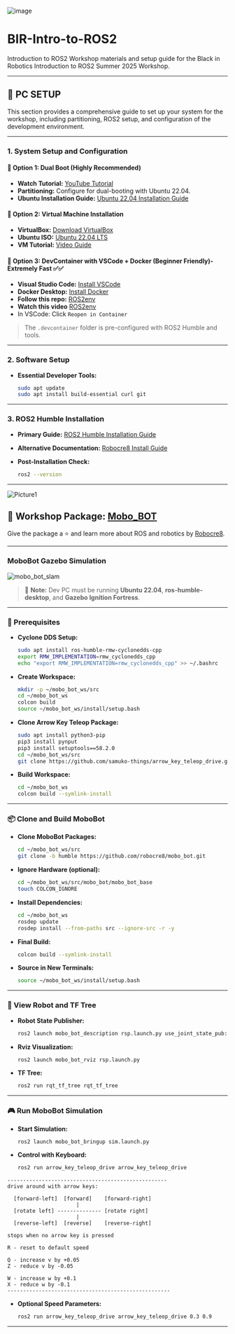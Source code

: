 ![image](https://github.com/user-attachments/assets/0ea7c8a7-5757-4895-960a-acd816f881d6)


# BIR-Intro-to-ROS2

Introduction to ROS2 Workshop materials and setup guide for the Black in Robotics Introduction to ROS2 Summer 2025 Workshop.

---

## 📁 PC SETUP

This section provides a comprehensive guide to set up your system for the workshop, including partitioning, ROS2 setup, and configuration of the development environment.

---

### 1. System Setup and Configuration 

#### 🔸 Option 1: Dual Boot (Highly Recommended)

- **Watch Tutorial:** [YouTube Tutorial](https://youtu.be/Z-Hv9hOaKso?si=tka_nrAbiIuYnxvy)
- **Partitioning:** Configure for dual-booting with Ubuntu 22.04.
- **Ubuntu Installation Guide:** [Ubuntu 22.04 Installation Guide](https://ubuntu.com/tutorials/install-ubuntu-desktop#1-overview)

#### 🔸 Option 2: Virtual Machine Installation

- **VirtualBox:** [Download VirtualBox](https://www.virtualbox.org/wiki/Downloads)
- **Ubuntu ISO:** [Ubuntu 22.04 LTS](https://ubuntu.com/download/desktop)
- **VM Tutorial:** [Video Guide](https://youtu.be/jm8WMgwu10s)

#### 🔸 Option 3: DevContainer with VSCode + Docker (Beginner Friendly)- Extremely Fast ✅✅

- **Visual Studio Code:** [Install VSCode](https://code.visualstudio.com/)
- **Docker Desktop:** [Install Docker](https://www.docker.com/products/docker-desktop/)
- **Follow this repo:** [ROS2env](https://github.com/SakshayMahna/ros2env)
- **Watch this video**  [ROS2env](https://youtu.be/mt8DTLkWNyA)
- In VSCode: Click `Reopen in Container`

> The `.devcontainer` folder is pre-configured with ROS2 Humble and tools.

---

### 2. Software Setup

- **Essential Developer Tools:**
  ```bash
  sudo apt update
  sudo apt install build-essential curl git
  ```

---

### 3. ROS2 Humble Installation

- **Primary Guide:** [ROS2 Humble Installation Guide](https://docs.ros.org/en/humble/Installation/Ubuntu-Install-Debians.html)
- **Alternative Documentation:** [Robocre8 Install Guide](https://robocre8.gitbook.io/robocre8/tutorials/how-to-install-ros2-humble-desktop-on-pc-full-install)
- **Post-Installation Check:**

  ```bash
  ros2 --version
  ```

---


![Picture1](https://github.com/user-attachments/assets/ebf2be9c-0b15-4f6d-8895-112a5b4ae138)



## 🧰 Workshop Package: [Mobo_BOT](https://github.com/robocre8/mobo_bot)

Give the package a ⭐ and learn more about ROS and robotics by [Robocre8](https://github.com/robocre8).

---

### MoboBot Gazebo Simulation

![mobo_bot_slam](./docs/mobo_bot_slam_sim.gif)

> 📝 **Note:** Dev PC must be running **Ubuntu 22.04**, **ros-humble-desktop**, and **Gazebo Ignition Fortress**.

---

### 🔧 Prerequisites

- **Cyclone DDS Setup:**
  ```bash
  sudo apt install ros-humble-rmw-cyclonedds-cpp
  export RMW_IMPLEMENTATION=rmw_cyclonedds_cpp
  echo "export RMW_IMPLEMENTATION=rmw_cyclonedds_cpp" >> ~/.bashrc
  ```

- **Create Workspace:**
  ```bash
  mkdir -p ~/mobo_bot_ws/src
  cd ~/mobo_bot_ws
  colcon build
  source ~/mobo_bot_ws/install/setup.bash
  ```

- **Clone Arrow Key Teleop Package:**
  ```bash
  sudo apt install python3-pip
  pip3 install pynput
  pip3 install setuptools==58.2.0
  cd ~/mobo_bot_ws/src
  git clone https://github.com/samuko-things/arrow_key_teleop_drive.git
  ```

- **Build Workspace:**
  ```bash
  cd ~/mobo_bot_ws
  colcon build --symlink-install
  ```

---

### 📦 Clone and Build MoboBot

- **Clone MoboBot Packages:**
  ```bash
  cd ~/mobo_bot_ws/src
  git clone -b humble https://github.com/robocre8/mobo_bot.git
  ```

- **Ignore Hardware (optional):**
  ```bash
  cd ~/mobo_bot_ws/src/mobo_bot/mobo_bot_base
  touch COLCON_IGNORE
  ```

- **Install Dependencies:**
  ```bash
  cd ~/mobo_bot_ws
  rosdep update
  rosdep install --from-paths src --ignore-src -r -y
  ```

- **Final Build:**
  ```bash
  colcon build --symlink-install
  ```

- **Source in New Terminals:**
  ```bash
  source ~/mobo_bot_ws/install/setup.bash
  ```

---

### 🔭 View Robot and TF Tree

- **Robot State Publisher:**
  ```bash
  ros2 launch mobo_bot_description rsp.launch.py use_joint_state_pub:=true
  ```

- **Rviz Visualization:**
  ```bash
  ros2 launch mobo_bot_rviz rsp.launch.py
  ```

- **TF Tree:**
  ```bash
  ros2 run rqt_tf_tree rqt_tf_tree
  ```

---

### 🎮 Run MoboBot Simulation

- **Start Simulation:**
  ```bash
  ros2 launch mobo_bot_bringup sim.launch.py
  ```

- **Control with Keyboard:**
  ```bash
  ros2 run arrow_key_teleop_drive arrow_key_teleop_drive
  ```

```text
---------------------------------------------------
drive around with arrow keys:

  [forward-left]  [forward]    [forward-right]
                      |
  [rotate left] -------------- [rotate right]
                      |
  [reverse-left]  [reverse]    [reverse-right]

stops when no arrow key is pressed

R - reset to default speed

Q - increase v by +0.05
Z - reduce v by -0.05

W - increase w by +0.1
X - reduce w by -0.1
----------------------------------------------------
```

- **Optional Speed Parameters:**
  ```bash
  ros2 run arrow_key_teleop_drive arrow_key_teleop_drive 0.3 0.9
  ```

---
